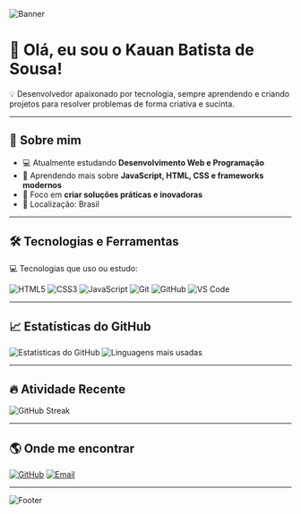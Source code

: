 ![Banner](https://capsule-render.vercel.app/api?type=waving&color=0:00c6ff,100:0072ff&height=220&section=header&text=💻%20Kauan%20Batista&fontSize=45&fontColor=ffffff&animation=fadeIn&fontAlignY=35&desc=Desenvolvedor%20Web%20|%20Criatividade%20%2B%20Código&descSize=20&descAlignY=55)

# 👋 Olá, eu sou o Kauan Batista de Sousa!

💡 Desenvolvedor apaixonado por tecnologia, sempre aprendendo e criando projetos para resolver problemas de forma criativa e sucinta.

---

## 🚀 Sobre mim
- 💻 Atualmente estudando **Desenvolvimento Web e Programação**
- 🌱 Aprendendo mais sobre **JavaScript, HTML, CSS e frameworks modernos**
- 🎯 Foco em **criar soluções práticas e inovadoras**
- 📍 Localização: Brasil

---

## 🛠️ Tecnologias e Ferramentas
💻 Tecnologias que uso ou estudo:

![HTML5](https://img.shields.io/badge/HTML5-ff5722?style=for-the-badge&logo=html5&logoColor=white)
![CSS3](https://img.shields.io/badge/CSS3-2196f3?style=for-the-badge&logo=css3&logoColor=white)
![JavaScript](https://img.shields.io/badge/JavaScript-ffd600?style=for-the-badge&logo=javascript&logoColor=black)
![Git](https://img.shields.io/badge/Git-f1502f?style=for-the-badge&logo=git&logoColor=white)
![GitHub](https://img.shields.io/badge/GitHub-24292f?style=for-the-badge&logo=github&logoColor=white)
![VS Code](https://img.shields.io/badge/VS%20Code-0078d7?style=for-the-badge&logo=visualstudiocode&logoColor=white)

---

## 📈 Estatísticas do GitHub
![Estatísticas do GitHub](https://github-readme-stats.vercel.app/api?username=2Kauan&show_icons=true&theme=tokyonight&hide_border=true&bg_color=0d1117)
![Linguagens mais usadas](https://github-readme-stats.vercel.app/api/top-langs/?username=2Kauan&layout=compact&theme=tokyonight&hide_border=true&bg_color=0d1117)

---

## 🔥 Atividade Recente
![GitHub Streak](https://streak-stats.demolab.com?user=2Kauan&theme=tokyonight&hide_border=true&background=0d1117)

---

## 🌎 Onde me encontrar
[![GitHub](https://img.shields.io/badge/GitHub-24292f?style=for-the-badge&logo=github&logoColor=white)](https://github.com/2Kauan)
[![Email](https://img.shields.io/badge/Email-D14836?style=for-the-badge&logo=gmail&logoColor=white)](mailto:batistakauanzin2@gmail.com)

---


![Footer](https://capsule-render.vercel.app/api?type=waving&color=0:00c6ff,100:0072ff&height=120&section=footer)
